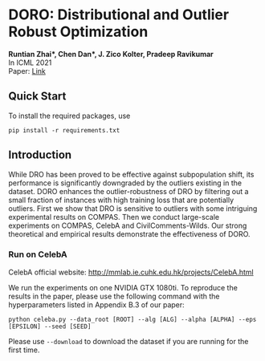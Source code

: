 # DORO: Distributional and Outlier Robust Optimization
**Runtian Zhai\*, Chen Dan\*, J. Zico Kolter, Pradeep Ravikumar**  
In ICML 2021  
Paper: [Link](http://proceedings.mlr.press/v139/zhai21a/zhai21a.pdf)


## Quick Start
To install the required packages, use
```shell
pip install -r requirements.txt
```


## Introduction
While DRO has been proved to be effective against subpopulation shift, its performance is significantly downgraded by the outliers existing in the dataset. DORO enhances the outlier-robustness of DRO by filtering out a small fraction of instances with high training loss that are potentially outliers. First we show that DRO is sensitive to outliers with some intriguing experimental results on COMPAS. Then we conduct large-scale experiments on COMPAS, CelebA and CivilComments-Wilds. Our strong theoretical and empirical results demonstrate the effectiveness of DORO.

### Run on CelebA
CelebA official website: http://mmlab.ie.cuhk.edu.hk/projects/CelebA.html

We run the experiments on one NVIDIA GTX 1080ti. To reproduce the results in the paper, please use the following command with the hyperparameters listed in Appendix B.3 of our paper:
```shell
python celeba.py --data_root [ROOT] --alg [ALG] --alpha [ALPHA] --eps [EPSILON] --seed [SEED]
```
Please use `--download` to download the dataset if you are running for the first time.


